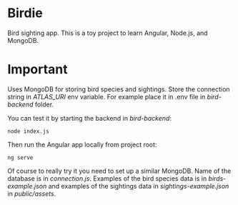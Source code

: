 # Birdie

Bird sighting app. This is a toy project to learn Angular, Node.js, and MongoDB.

# Important #
Uses MongoDB for storing bird species and sightings. Store the connection string
in *ATLAS_URI* env variable. For example place it in .env file in *bird-backend*
folder.

You can test it by starting the backend in *bird-backend*:

```
node index.js
```

Then run the Angular app locally from project root:

```
ng serve
```

Of course to really try it you need to set up a similar MongoDB. Name of the
database is in *connection.js*. Examples of the bird species data is in
*birds-example.json* and examples of the sightings data in
*sightings-example.json* in *public/assets*.
